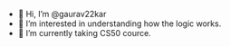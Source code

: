 - 👋 Hi, I’m @gaurav22kar
- 👀 I’m interested in understanding how the logic works.
- 🌱 I’m currently taking CS50 cource.


<!---
gaurav22kar/gaurav22kar is a ✨ special ✨ repository because its `README.md` (this file) appears on your GitHub profile.
You can click the Preview link to take a look at your changes.
--->
